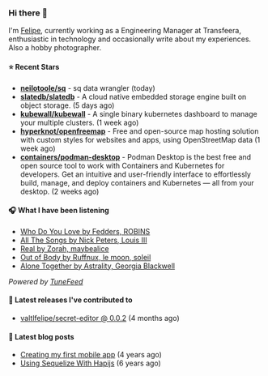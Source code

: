 ### Hi there 👋

I'm [Felipe](https://felipevm.com), currently working as a Engineering Manager at Transfeera, enthusiastic in technology and occasionally write about my experiences. Also a hobby photographer.

#### ⭐ Recent Stars
- **[neilotoole/sq](https://github.com/neilotoole/sq)** - sq data wrangler (today)
- **[slatedb/slatedb](https://github.com/slatedb/slatedb)** - A cloud native embedded storage engine built on object storage. (5 days ago)
- **[kubewall/kubewall](https://github.com/kubewall/kubewall)** - A single binary kubernetes dashboard to manage your multiple clusters. (1 week ago)
- **[hyperknot/openfreemap](https://github.com/hyperknot/openfreemap)** - Free and open-source map hosting solution with custom styles for websites and apps, using OpenStreetMap data (1 week ago)
- **[containers/podman-desktop](https://github.com/containers/podman-desktop)** - Podman Desktop is the best free and open source tool to work with Containers and Kubernetes for developers. Get an intuitive and user-friendly interface to effortlessly build, manage, and deploy containers and Kubernetes — all from your desktop. (2 weeks ago)

#### 🎧 What I have been listening
- [Who Do You Love by Fedders, ROBINS](https://open.spotify.com/track/6OdcnXIojpHuDM2NFBfwoA)
- [All The Songs by Nick Peters, Louis III](https://open.spotify.com/track/5oA3tiyOv8pNM7yh4YwY4q)
- [Real by Zorah, maybealice](https://open.spotify.com/track/3islisri6CXYTtGYC25JQ0)
- [Out of Body by Ruffnux, le moon, soleil](https://open.spotify.com/track/3MBAedkX9Al5Yfn8xMxvMa)
- [Alone Together by Astrality, Georgia Blackwell](https://open.spotify.com/track/7a7FMaC8Kaayk2xYYlzFHS)

_Powered by [TuneFeed](https://tunefeed.app?ref=valtlfelipe-gh-profile)_ 

#### 🚀 Latest releases I've contributed to


- [valtlfelipe/secret-editor @ 0.0.2](https://github.com/valtlfelipe/secret-editor/releases/tag/0.0.2) (4 months ago)

#### 📄 Latest blog posts
- [Creating my first mobile app](https://felipevm.com/posts/creating-my-first-mobile-app/) (4 years ago)
- [Using Sequelize With Hapijs](https://felipevm.com/posts/using-sequelize-with-hapijs/) (6 years ago)
